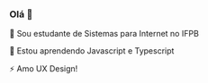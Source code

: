 ### Olá 👋

<!--
**louisefernandes/louisefernandes** is a ✨ _special_ ✨ repository because its `README.md` (this file) appears on your GitHub profile.
--!>


<p>🔭 Sou estudante de Sistemas para Internet no IFPB </p>
<p>🌱 Estou aprendendo Javascript e Typescript </p>
<p> ⚡ Amo UX Design! </p>


